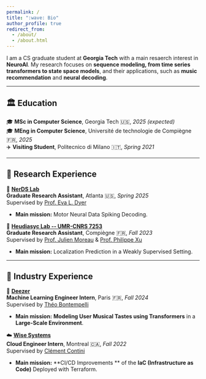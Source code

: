 ```yaml
---
permalink: /
title: ":wave: Bio"
author_profile: true
redirect_from: 
  - /about/
  - /about.html
---
```



I am a CS graduate student at **Georgia Tech** with a main resaerch interest in **NeuroAI**. My research focuses on **sequence modeling, from time series transformers to state space models**, and their applications, such as **music recommendation** and **neural decoding**.  

---

## :classical_building: Education  
:mortar_board: **MSc in Computer Science**, Georgia Tech :us:, *2025 (expected)*  
:mortar_board: **MEng in Computer Science**, Université de technologie de Compiègne :fr:, *2025*  
:airplane: **Visiting Student**, Politecnico di Milano :it:, *Spring 2021*  

---

## :microscope: Research Experience
:brain: **[NerDS Lab](https://dyerlab.gatech.edu/)**  
**Graduate Research Assistant**, Atlanta :us:, *Spring 2025*  
Supervised by [Prof. Eva L. Dyer](https://scholar.google.com/citations?user=Sb_jcHcAAAAJ&hl)  
* **Main mission:** Motor Neural Data Spiking Decoding.

:round_pushpin: **[Heudiasyc Lab -- UMR-CNRS 7253](https://www.hds.utc.fr/en/)**  
**Graduate Research Assistant**, Compiègne :fr:, *Fall 2023*  
Supervised by [Prof. Julien Moreau](https://www.hds.utc.fr/~moreajul/dokuwiki/) & [Prof. Philippe Xu](https://perso.ensta-paris.fr/~philippe.xu/)  
* **Main mission:** Localization Prediction in a Weakly Supervised Setting.  

---

## :briefcase: Industry Experience
:musical_note: **[Deezer](https://www.deezer.com/)**  
**Machine Learning Engineer Intern**, Paris :fr:, *Fall 2024*  
Supervised by [Théo Bontempelli](https://scholar.google.com/citations?user=7wlFpDwAAAAJ&hl)  
*  **Main mission:** **Modeling User Musical Tastes using Transformers** in a **Large-Scale Environment**.

:cloud: **[Wise Systems](https://www.wisesystems.com/)**  
**Cloud Engineer Intern**, Montreal :canada:, *Fall 2022*  
Supervised by [Clément Contini](https://www.linkedin.com/in/clement-contini/?locale=en_US)  
* **Main mission:** **CI/CD Improvements ** of the **IaC (Infrastructure as Code)** Deployed with Terraform.  
